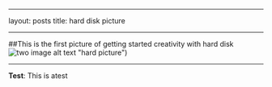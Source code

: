***
layout: posts
title: hard disk picture
***
##This is the first picture of getting started creativity with hard disk
![two image alt text]({{fjalalvand.github.io}}/assets/images/hardpic.jpg/7.jpg) "hard picture")


***
**Test**: This is atest
